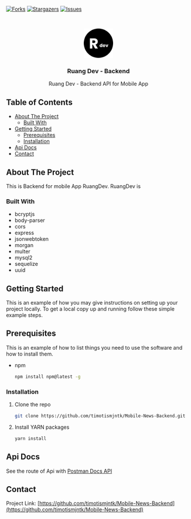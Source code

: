 [![Forks][forks-shield]][forks-url]
[![Stargazers][stars-shield]][stars-url]
[![Issues][issues-shield]][issues-url]


<br />
<p align="center">
  <a href="https://github.com/timotismjntk/Mobile-News-Backend">
    <img src="https://raw.githubusercontent.com/timotismjntk/RuangDev/master/android/app/src/main/res/mipmap-xxxhdpi/ic_launcher_round.png" alt="Logo" width="80" height="80">
  </a>

  <h3 align="center">Ruang Dev - Backend</h3>

  <p align="center">
    Ruang Dev - Backend API for Mobile App
    <br />
</p>



<!-- TABLE OF CONTENTS -->
<h2>Table of Contents</h2>
<ul>
  <li>
    <a href="#about-the-project">About The Project</a>
    <ul>
      <li><a href="#built-with">Built With</a></li>
    </ul>
  </li>
  <li>
    <a href="#getting-started">Getting Started</a>
    <ul>
      <li><a href="#prerequisites">Prerequisites</a></li>
      <li><a href="#installation">Installation</a></li>
    </ul>
  </li>
  <li><a href="#api-docs">Api Docs</a></li>
  <li><a href="#contact">Contact</a></li>
</ul>


<!-- ABOUT THE PROJECT -->
## About The Project

This is Backend for mobile App RuangDev.
RuangDev is 

### Built With

* bcryptjs
* body-parser
* cors
* express
* jsonwebtoken
* morgan
* multer
* mysql2
* sequelize
* uuid


<!-- GETTING STARTED -->
## Getting Started

This is an example of how you may give instructions on setting up your project locally.
To get a local copy up and running follow these simple example steps.

## Prerequisites

This is an example of how to list things you need to use the software and how to install them.
* npm
  ```sh
  npm install npm@latest -g
  ```

### Installation

1. Clone the repo
   ```sh
   git clone https://github.com/timotismjntk/Mobile-News-Backend.git
   ```
2. Install YARN packages
   ```sh
   yarn install
   ```
<!-- API -->
## Api Docs
See the route of Api with [Postman Docs API](https://www.getpostman.com/collections/ed46341b75cd9a101d38)

<!-- CONTACT -->
## Contact
Project Link: [https://github.com/timotismjntk/Mobile-News-Backend](https://github.com/timotismjntk/Mobile-News-Backend)


<!-- MARKDOWN LINKS & IMAGES -->
<!-- https://www.markdownguide.org/basic-syntax/#reference-style-links -->
[forks-shield]: https://img.shields.io/github/forks/timotismjntk/Mobile-News-Backend
[forks-url]: https://github.com/timotismjntk/Mobile-News-Backend/network/members
[stars-shield]: https://img.shields.io/github/stars/timotismjntk/Mobile-News-Backend
[stars-url]: https://github.com/timotismjntk/Mobile-News-Backend/stargazers
[issues-shield]: https://img.shields.io/github/issues/timotismjntk/Mobile-News-Backend
[issues-url]: https://github.com/timotismjntk/Mobile-News-Backend/issues
